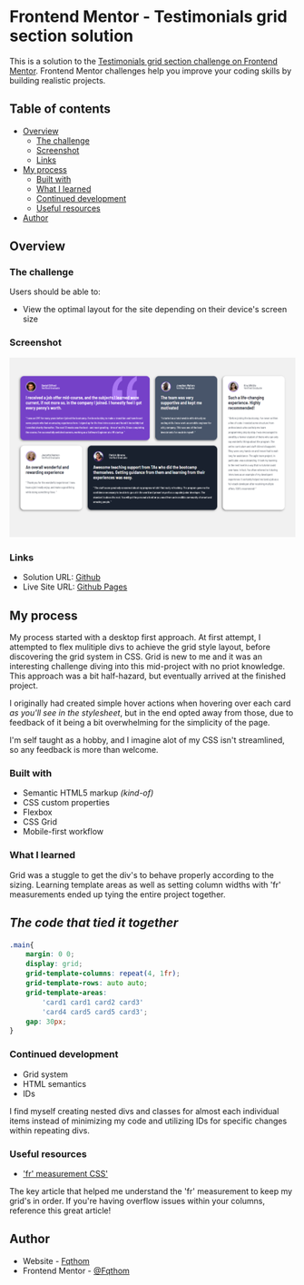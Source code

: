 # Frontend Mentor - Testimonials grid section solution

This is a solution to the [Testimonials grid section challenge on Frontend Mentor](https://www.frontendmentor.io/challenges/testimonials-grid-section-Nnw6J7Un7). Frontend Mentor challenges help you improve your coding skills by building realistic projects. 

## Table of contents

- [Overview](#overview)
  - [The challenge](#the-challenge)
  - [Screenshot](#screenshot)
  - [Links](#links)
- [My process](#my-process)
  - [Built with](#built-with)
  - [What I learned](#what-i-learned)
  - [Continued development](#continued-development)
  - [Useful resources](#useful-resources)
- [Author](#author)

## Overview

### The challenge

Users should be able to:

- View the optimal layout for the site depending on their device's screen size

### Screenshot

![Screenshot](https://github.com/Fqthom/Testimonials/blob/f72a9d1657312a35c520f3a0656ca4ba84793ef5/images/Testimonials_Screenshot.png)

### Links

- Solution URL: [Github](https://github.com/Fqthom/Testimonials)
- Live Site URL: [Github Pages](https://fqthom.github.io/Testimonials/)

## My process
My process started with a desktop first approach. 
At first attempt, I attempted to flex mulitiple divs to achieve the grid style layout, before discovering the grid system in CSS. Grid is new to me and it was an interesting challenge diving into this mid-project with no priot knowledge. This approach was a bit half-hazard, but eventually arrived at the finished project.

I originally had created simple hover actions when hovering over each card *as you'll see in the stylesheet*, but in the end opted away from those, due to feedback of it being a bit overwhelming for the simplicity of the page.

I'm self taught as a hobby, and I imagine alot of my CSS isn't streamlined, so any feedback is more than welcome.
### Built with

- Semantic HTML5 markup *(kind-of)*
- CSS custom properties
- Flexbox
- CSS Grid
- Mobile-first workflow

### What I learned

Grid was a stuggle to get the div's to behave properly according to the sizing.
Learning template areas as well as setting column widths with 'fr' measurements ended up tying the entire project together.

## *The code that tied it together*
```css
.main{
    margin: 0 0;
    display: grid;
    grid-template-columns: repeat(4, 1fr);
    grid-template-rows: auto auto;
    grid-template-areas: 
        'card1 card1 card2 card3'
        'card4 card5 card5 card3';
    gap: 30px;
}
```

### Continued development

- Grid system
- HTML semantics
- IDs

I find myself creating nested divs and classes for almost each individual items instead of minimizing my code and utilizing IDs for specific changes within repeating divs.

### Useful resources

- ['fr' measurement CSS'](https://css-tricks.com/introduction-fr-css-unit/)

The key article that helped me understand the 'fr' measurement to keep my grid's in order. If you're having overflow issues within your columns, reference this great article!

## Author

- Website - [Fqthom](https://www.github.com/Fqthom)
- Frontend Mentor - [@Fqthom](https://www.frontendmentor.io/profile/Fqthom)
